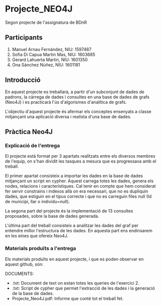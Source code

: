 # Projecte_NEO4J
Segon projecte de l'assignatura de BDnR

## Participants
1. Manuel Arnau Fernández, NIU: 1597487
2. Sofia Di Capua Martin Mas, NIU: 1603685
3. Gerard Lahuerta Martin, NIU: 1601350
4. Ona Sánchez Núñez, NIU: 1601181

## Introducció

En aquest projecte es treballarà, a partir d'un subconjunt de dades de padrons, la càrrega
de dades i consultes en una base de dades de grafs (Neo4J) i es practicarà l'ús
d'algorismes d'analítica de grafs.

L'objectiu d'aquest projecte és afermar els conceptes ensenyats a classe mitjançant una aplicació diversa i realista d'una base de dades.

## Pràctica Neo4J
### Explicació de l'entrega

El projecte està format per 3 apartats realitzats entre els diversos membres de l'equip, on s'han dividit les tasques a mesura que es progressava amb el treball.

El primer apartat consisteix a importar les dades en la base de dades mitjançant un script en cypher. Aquest carrega totes les dades, genera els nodes, relacions i característiques. Cal tenir en compte que hem considerat fer servir constrains i indexos allà on era necessari, que no es dupliquin dades, que estiguin en el tipus correcte i que no es carreguin files null (Id de municipi, llar o individu=null).

La segona part del projecte és la implementació de 13 consultes proposades, sobre la base de dades generada.

L'última part del treball consisteix a analitzar les dades del graf per entendre millor l'estructura de les dades. En aquesta part ens endinsarem en les eines que ofereix Neo4J.

### Materials produïts a l'entrega

Els materials produïts en aquest projecte, i que es poden observar en aquest github, són:

DOCUMENTS:
- .txt: Document de text on estan totes les queries de l'exercici 2.
- .txt: Script de cypher que permet l'extracció de les dades i la generació de la base de dades.
- Projecte_Neo4J.pdf: Informe que conté tot el treball fet.

